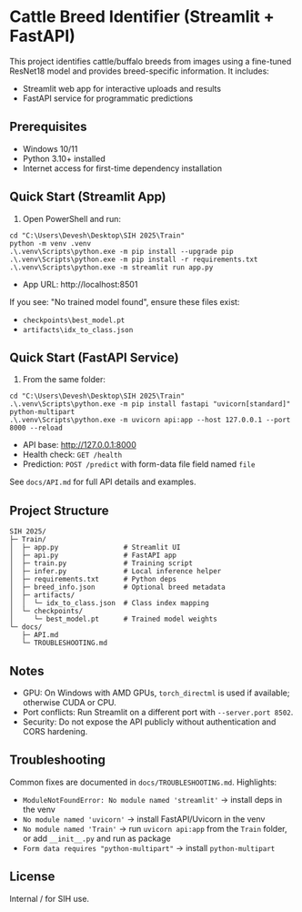 # Cattle Breed Identifier (Streamlit + FastAPI)

This project identifies cattle/buffalo breeds from images using a fine-tuned ResNet18 model and provides breed-specific information. It includes:

- Streamlit web app for interactive uploads and results
- FastAPI service for programmatic predictions

## Prerequisites

- Windows 10/11
- Python 3.10+ installed
- Internet access for first-time dependency installation

## Quick Start (Streamlit App)

1) Open PowerShell and run:

```
cd "C:\Users\Devesh\Desktop\SIH 2025\Train"
python -m venv .venv
.\.venv\Scripts\python.exe -m pip install --upgrade pip
.\.venv\Scripts\python.exe -m pip install -r requirements.txt
.\.venv\Scripts\python.exe -m streamlit run app.py
```

- App URL: http://localhost:8501

If you see: "No trained model found", ensure these files exist:
- `checkpoints\best_model.pt`
- `artifacts\idx_to_class.json`

## Quick Start (FastAPI Service)

1) From the same folder:

```
cd "C:\Users\Devesh\Desktop\SIH 2025\Train"
.\.venv\Scripts\python.exe -m pip install fastapi "uvicorn[standard]" python-multipart
.\.venv\Scripts\python.exe -m uvicorn api:app --host 127.0.0.1 --port 8000 --reload
```

- API base: http://127.0.0.1:8000
- Health check: `GET /health`
- Prediction: `POST /predict` with form-data file field named `file`

See `docs/API.md` for full API details and examples.

## Project Structure

```
SIH 2025/
├─ Train/
│  ├─ app.py                # Streamlit UI
│  ├─ api.py                # FastAPI app
│  ├─ train.py              # Training script
│  ├─ infer.py              # Local inference helper
│  ├─ requirements.txt      # Python deps
│  ├─ breed_info.json       # Optional breed metadata
│  ├─ artifacts/
│  │  └─ idx_to_class.json  # Class index mapping
│  └─ checkpoints/
│     └─ best_model.pt      # Trained model weights
└─ docs/
   ├─ API.md
   └─ TROUBLESHOOTING.md
```

## Notes

- GPU: On Windows with AMD GPUs, `torch_directml` is used if available; otherwise CUDA or CPU.
- Port conflicts: Run Streamlit on a different port with `--server.port 8502`.
- Security: Do not expose the API publicly without authentication and CORS hardening.

## Troubleshooting

Common fixes are documented in `docs/TROUBLESHOOTING.md`. Highlights:
- `ModuleNotFoundError: No module named 'streamlit'` → install deps in the venv
- `No module named 'uvicorn'` → install FastAPI/Uvicorn in the venv
- `No module named 'Train'` → run `uvicorn api:app` from the `Train` folder, or add `__init__.py` and run as package
- `Form data requires "python-multipart"` → install `python-multipart`

## License

Internal / for SIH use.






